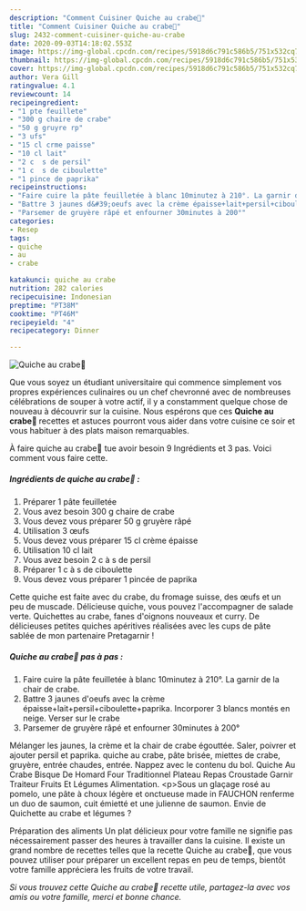 ```yaml
---
description: "Comment Cuisiner Quiche au crabe🦀"
title: "Comment Cuisiner Quiche au crabe🦀"
slug: 2432-comment-cuisiner-quiche-au-crabe
date: 2020-09-03T14:18:02.553Z
image: https://img-global.cpcdn.com/recipes/5918d6c791c586b5/751x532cq70/quiche-au-crabe🦀-photo-principale-de-la-recette.jpg
thumbnail: https://img-global.cpcdn.com/recipes/5918d6c791c586b5/751x532cq70/quiche-au-crabe🦀-photo-principale-de-la-recette.jpg
cover: https://img-global.cpcdn.com/recipes/5918d6c791c586b5/751x532cq70/quiche-au-crabe🦀-photo-principale-de-la-recette.jpg
author: Vera Gill
ratingvalue: 4.1
reviewcount: 14
recipeingredient:
- "1 pte feuillete"
- "300 g chaire de crabe"
- "50 g gruyre rp"
- "3 ufs"
- "15 cl crme paisse"
- "10 cl lait"
- "2 c  s de persil"
- "1 c  s de ciboulette"
- "1 pince de paprika"
recipeinstructions:
- "Faire cuire la pâte feuilletée à blanc 10minutez à 210°. La garnir de la chair de crabe."
- "Battre 3 jaunes d&#39;oeufs avec la crème épaisse+lait+persil+ciboulette+paprika. Incorporer 3 blancs montés en neige. Verser sur le crabe"
- "Parsemer de gruyère râpé et enfourner 30minutes à 200°"
categories:
- Resep
tags:
- quiche
- au
- crabe

katakunci: quiche au crabe 
nutrition: 282 calories
recipecuisine: Indonesian
preptime: "PT38M"
cooktime: "PT46M"
recipeyield: "4"
recipecategory: Dinner

---
```



![Quiche au crabe🦀](https://img-global.cpcdn.com/recipes/5918d6c791c586b5/751x532cq70/quiche-au-crabe🦀-photo-principale-de-la-recette.jpg)

Que vous soyez un étudiant universitaire qui commence simplement vos propres expériences culinaires ou un chef chevronné avec de nombreuses célébrations de souper à votre actif, il y a constamment quelque chose de nouveau à découvrir sur la cuisine. Nous espérons que ces <strong> Quiche au crabe🦀 </strong> recettes et astuces pourront vous aider dans votre cuisine ce soir et vous habituer à des plats maison remarquables.

<!--inarticleads1-->

À faire quiche au crabe🦀 tue avoir besoin 9 Ingrédients et 3 pas. Voici comment vous faire cette.

##### Ingrédients de quiche au crabe🦀 :

1. Préparer 1 pâte feuilletée
1. Vous avez besoin 300 g chaire de crabe
1. Vous devez vous préparer 50 g gruyère râpé
1. Utilisation 3 œufs
1. Vous devez vous préparer 15 cl crème épaisse
1. Utilisation 10 cl lait
1. Vous avez besoin 2 c à s de persil
1. Préparer 1 c à s de ciboulette
1. Vous devez vous préparer 1 pincée de paprika


Cette quiche est faite avec du crabe, du fromage suisse, des œufs et un peu de muscade. Délicieuse quiche, vous pouvez l&#39;accompagner de salade verte. Quichettes au crabe, fanes d&#39;oignons nouveaux et curry. De délicieuses petites quiches apéritives réalisées avec les cups de pâte sablée de mon partenaire Pretagarnir ! 

<!--inarticleads2-->

##### Quiche au crabe🦀 pas à pas :

1. Faire cuire la pâte feuilletée à blanc 10minutez à 210°. La garnir de la chair de crabe.
1. Battre 3 jaunes d&#39;oeufs avec la crème épaisse+lait+persil+ciboulette+paprika. Incorporer 3 blancs montés en neige. Verser sur le crabe
1. Parsemer de gruyère râpé et enfourner 30minutes à 200°


Mélanger les jaunes, la crème et la chair de crabe égouttée. Saler, poivrer et ajouter persil et paprika. quiche au crabe, pâte brisée, miettes de crabe, gruyère, entrée chaudes, entrée. Nappez avec le contenu du bol. Quiche Au Crabe Bisque De Homard Four Traditionnel Plateau Repas Croustade Garnir Traiteur Fruits Et Légumes Alimentation. &lt;p&gt;Sous un glaçage rosé au pomelo, une pâte à choux légère et onctueuse made in FAUCHON renferme un duo de saumon, cuit émietté et une julienne de saumon. Envie de Quichette au crabe et légumes ? 

<!--inarticleads1-->

<p>
Préparation des aliments Un plat délicieux pour votre famille ne signifie pas nécessairement passer des heures à travailler dans la cuisine. Il existe un grand nombre de recettes telles que la recette Quiche au crabe🦀, que vous pouvez utiliser pour préparer un excellent repas en peu de temps, bientôt votre famille appréciera les fruits de votre travail.
</p>

<p>
<i>Si vous trouvez cette Quiche au crabe🦀 recette utile, partagez-la avec vos amis ou votre famille, merci et bonne chance.</i>
</p>
